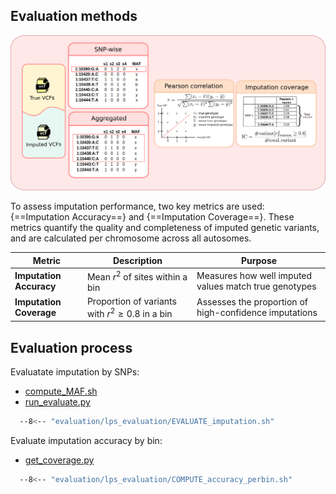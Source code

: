 ## Evaluation methods
![evaluate methods](../assets/img/evaluate_methods.png)

To assess imputation performance, two key metrics are used: {==Imputation Accuracy==} and {==Imputation Coverage==}. These metrics quantify the quality and completeness of imputed genetic variants, and are calculated per chromosome across all autosomes.

| Metric                  | Description                                     | Purpose                                                |
|-------------------------|-------------------------------------------------|--------------------------------------------------------|
| **Imputation Accuracy** | Mean $r^2$ of sites within a bin                 | Measures how well imputed values match true genotypes  |
| **Imputation Coverage** | Proportion of variants with $r^2 \geq 0.8$ in a bin | Assesses the proportion of high-confidence imputations |

## Evaluation process

Evaluatate imputation by SNPs: 

- [compute_MAF.sh](https://github.com/KTest-VN/lps_paper/blob/main/evaluation/lps_evaluation/bin/compute_MAF.sh)
- [run_evaluate.py](https://github.com/KTest-VN/lps_paper/blob/main/evaluation/lps_evaluation/bin/run_evaluate.py)  

```bash  
  --8<-- "evaluation/lps_evaluation/EVALUATE_imputation.sh"
```

Evaluate imputation accuracy by bin: 

- [get_coverage.py](https://github.com/KTest-VN/lps_paper/blob/main/evaluation/lps_evaluation/bin/get_coverage.py)  

```bash
  --8<-- "evaluation/lps_evaluation/COMPUTE_accuracy_perbin.sh"
```